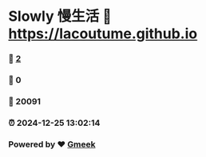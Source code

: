# Slowly 慢生活 :link: https://lacoutume.github.io 
### :page_facing_up: [2](https://lacoutume.github.io/tag.html) 
### :speech_balloon: 0 
### :hibiscus: 20091 
### :alarm_clock: 2024-12-25 13:02:14 
### Powered by :heart: [Gmeek](https://github.com/Meekdai/Gmeek)
